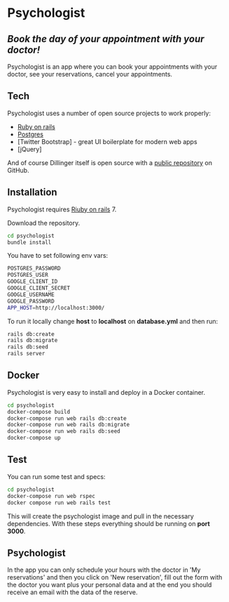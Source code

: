 # Psychologist
## _Book the day of your appointment with your doctor!_


Psychologist is an app where you can book your appointments with your doctor, see your reservations, cancel your appointments.

## Tech

Psychologist uses a number of open source projects to work properly:

- [Ruby on rails](https://rubyonrails.org/)
- [Postgres](https://www.postgresql.org/)
- [Twitter Bootstrap] - great UI boilerplate for modern web apps
- [jQuery]

And of course Dillinger itself is open source with a [public repository](https://github.com/julio1741/psychologist)
 on GitHub.

## Installation

Psychologist requires [Riuby on rails](https://rubyonrails.org/) 7.

Download the repository.

```sh
cd psychologist
bundle install
```

You have to set following env vars:

```sh
POSTGRES_PASSWORD
POSTGRES_USER
GOOGLE_CLIENT_ID
GOOGLE_CLIENT_SECRET
GOOGLE_USERNAME
GOOGLE_PASSWORD
APP_HOST=http://localhost:3000/
```

To run it locally change **host** to **localhost** on **database.yml** and then  run:

```sh
rails db:create
rails db:migrate
rails db:seed
rails server
```


## Docker

Psychologist is very easy to install and deploy in a Docker container.

```sh
cd psychologist
docker-compose build
docker-compose run web rails db:create
docker-compose run web rails db:migrate
docker-compose run web rails db:seed
docker-compose up
```

## Test

You can run some test and specs:

```sh
cd psychologist
docker-compose run web rspec
docker compose run web rails test
```


This will create the psychologist image and pull in the necessary dependencies.
With these steps everything should be running on **port 3000**.

## Psychologist

In the app you can only schedule your hours with the doctor in 'My reservations' and then you click on 'New reservation', fill out the form with the doctor you want plus your personal data and at the end you should receive an email with the data of the reserve.

